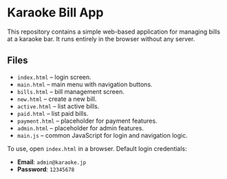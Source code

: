 # Karaoke Bill App

This repository contains a simple web-based application for managing bills at a karaoke bar. It runs entirely in the browser without any server.

## Files
- `index.html` – login screen.
- `main.html` – main menu with navigation buttons.
- `bills.html` – bill management screen.
- `new.html` – create a new bill.
- `active.html` – list active bills.
- `paid.html` – list paid bills.
- `payment.html` – placeholder for payment features.
- `admin.html` – placeholder for admin features.
- `main.js` – common JavaScript for login and navigation logic.

To use, open `index.html` in a browser. Default login credentials:
- **Email**: `admin@karaoke.jp`
- **Password**: `12345678`
